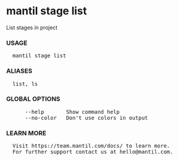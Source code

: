# mantil stage list

List stages in project

### USAGE
<pre>
  mantil stage list
</pre>
### ALIASES
<pre>
  list, ls
</pre>
### GLOBAL OPTIONS
<pre>
      --help       Show command help
      --no-color   Don't use colors in output
</pre>
### LEARN MORE
<pre>
  Visit https://team.mantil.com/docs/ to learn more.
  For further support contact us at hello@mantil.com.
</pre>
